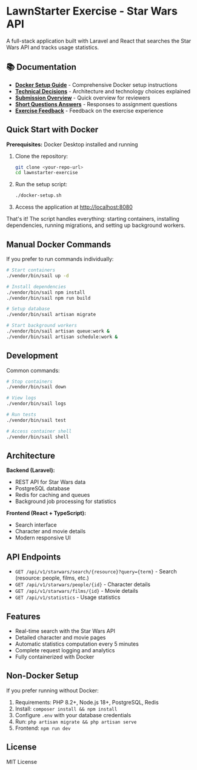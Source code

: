 # LawnStarter Exercise - Star Wars API

A full-stack application built with Laravel and React that searches the Star Wars API and tracks usage statistics.

## 📚 Documentation

- **[Docker Setup Guide](DOCKER.md)** - Comprehensive Docker setup instructions
- **[Technical Decisions](TECHNICAL_DECISIONS.md)** - Architecture and technology choices explained
- **[Submission Overview](SUBMISSION.md)** - Quick overview for reviewers
- **[Short Questions Answers](SHORT_QUESTIONS_ANSWERS.md)** - Responses to assignment questions
- **[Exercise Feedback](FEEDBACK.md)** - Feedback on the exercise experience

## Quick Start with Docker

**Prerequisites:** Docker Desktop installed and running

1. Clone the repository:

   ```bash
   git clone <your-repo-url>
   cd lawnstarter-exercise
   ```

2. Run the setup script:

   ```bash
   ./docker-setup.sh
   ```

3. Access the application at <http://localhost:8080>

That's it! The script handles everything: starting containers, installing dependencies, running migrations, and setting up background workers.

## Manual Docker Commands

If you prefer to run commands individually:

```bash
# Start containers
./vendor/bin/sail up -d

# Install dependencies
./vendor/bin/sail npm install
./vendor/bin/sail npm run build

# Setup database
./vendor/bin/sail artisan migrate

# Start background workers
./vendor/bin/sail artisan queue:work &
./vendor/bin/sail artisan schedule:work &
```

## Development

Common commands:

```bash
# Stop containers
./vendor/bin/sail down

# View logs
./vendor/bin/sail logs

# Run tests
./vendor/bin/sail test

# Access container shell
./vendor/bin/sail shell
```

## Architecture

**Backend (Laravel):**

- REST API for Star Wars data
- PostgreSQL database
- Redis for caching and queues
- Background job processing for statistics

**Frontend (React + TypeScript):**

- Search interface
- Character and movie details
- Modern responsive UI

## API Endpoints

- `GET /api/v1/starwars/search/{resource}?query={term}` - Search (resource: people, films, etc.)
- `GET /api/v1/starwars/people/{id}` - Character details
- `GET /api/v1/starwars/films/{id}` - Movie details
- `GET /api/v1/statistics` - Usage statistics

## Features

- Real-time search with the Star Wars API
- Detailed character and movie pages
- Automatic statistics computation every 5 minutes
- Complete request logging and analytics
- Fully containerized with Docker

## Non-Docker Setup

If you prefer running without Docker:

1. Requirements: PHP 8.2+, Node.js 18+, PostgreSQL, Redis
2. Install: `composer install && npm install`
3. Configure `.env` with your database credentials
4. Run: `php artisan migrate && php artisan serve`
5. Frontend: `npm run dev`

## License

MIT License
